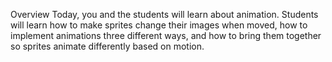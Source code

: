 Overview
Today, you and the students will learn about animation. Students will learn how to make sprites change their images when moved, how to implement animations three different ways, and how to bring them together so sprites animate differently based on motion.
